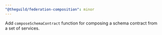 ```yaml
---
"@theguild/federation-composition": minor
---
```


Add `composeSchemaContract` function for composing a schema contract from a set of services.
